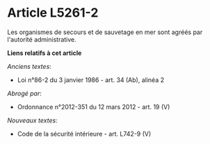 # Article L5261-2

Les organismes de secours et de sauvetage en mer sont agréés par l'autorité administrative.

**Liens relatifs à cet article**

_Anciens textes_:

  - Loi n°86-2 du 3 janvier 1986 - art. 34 (Ab), alinéa 2

_Abrogé par_:

  - Ordonnance n°2012-351 du 12 mars 2012 - art. 19 (V)

_Nouveaux textes_:

  - Code de la sécurité intérieure - art. L742-9 (V)
